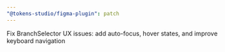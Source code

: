 ```yaml
---
"@tokens-studio/figma-plugin": patch
---
```


Fix BranchSelector UX issues: add auto-focus, hover states, and improve keyboard navigation
